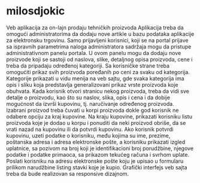 # milosdjokic
Veb aplikacija za on-lajn prodaju tehničkih proizvoda
Aplikacija treba da omogući administratorima da dodaju nove artikle u bazu podataka aplikacije za elektronsku trgovinu. Samo prijavljeni korisnici, koji se na portal prijave sa ispravnih parametrima naloga administratora sadržaja mogu da pristupe administrativnom panelu portala. U ovom panelu mogu da dodaju nove proizvode koji se sastoji od naslova, slike, detaljnog opisa proizvoda, cene i treba da pripadaju određenoj kategoriji. Sa korisničke strane treba omogućiti prikaz svih proizvoda poređanih po ceni za svaku od kategorija. Kategorije prikazati u vidu menija na veb sajtu, gde svaka kategorija ima opis i sliku koja predstavlja generalizovani prikaz vrste proizvoda koje obuhvata. Kada korisnik otvori stranicu nekog proizvoda, treba da vidi sve detalje o proizvodu, kao što su naslov, slika, opis i cena i da dobije mogućnost da izvrši kupovinu, tj. naručivanje određenog proizvoda. Izabrani proizvod treba čuvati u korpi proizvoda dokle god korisnik ne odabere opciju za kraj kupovine. Na kraju kupovine, prikazati korisniku listu proizvoda koje je dodao u korpu i ponuditi da neki proizvod obriše, da se vrati nazad na kupovinu ili da potvrdi kupovinu. Ako korisnik potvrdi kupovinu, uzeti podatke o korisniku, među kojima su ime, prezime, poštanska adresa i adresa elektronske pošte, a korisniku prikazati izgled uplatnice, sa pozivom na broj koji je identifikacioni broj porudžbine, njegove podatke i podatke primaoca, sa prikazom tekućeg računa i svrhom uplate. Poslati korisniku na adresu elektronske pošte koju je upisao u formularu prilikom narudžbine listing stavki koje je kupio. Grafički interfejs veb sajta treba da bude realizovan sa responsive dizajnom.
